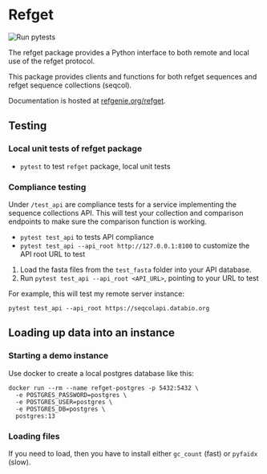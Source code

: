# Refget

![Run pytests](https://github.com/pepkit/looper/workflows/Run%20pytests/badge.svg)

The refget package provides a Python interface to both remote and local use of the refget protocol.

This package provides clients and functions for both refget sequences and refget sequence collections (seqcol).

Documentation is hosted at [refgenie.org/refget](https://refgenie.org/refget/).

## Testing

### Local unit tests of refget package

- `pytest` to test `refget` package, local unit tests

### Compliance testing 

Under `/test_api` are compliance tests for a service implementing the sequence collections API. This will test your collection and comparison endpoints to make sure the comparison function is working. 

- `pytest test_api` to tests API compliance
- `pytest test_api --api_root http://127.0.0.1:8100` to customize the API root URL to test

1. Load the fasta files from the `test_fasta` folder into your API database.
2. Run `pytest test_api --api_root <API_URL>`, pointing to your URL to test

For example, this will test my remote server instance:

```
pytest test_api --api_root https://seqcolapi.databio.org
```


## Loading up data into an instance

### Starting a demo instance 

Use docker to create a local postgres database like this:

```
docker run --rm --name refget-postgres -p 5432:5432 \
  -e POSTGRES_PASSWORD=postgres \
  -e POSTGRES_USER=postgres \
  -e POSTGRES_DB=postgres \
  postgres:13
```

### Loading files

If you need to load, then you have to install either `gc_count` (fast) or `pyfaidx` (slow).




